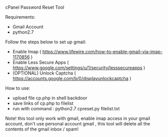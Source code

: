 cPanel Password Reset Tool

Requirements:
- Gmail Account
- python2.7

Follow the steps below to set up gmail:
- Enable Imap ( https://www.lifewire.com/how-to-enable-gmail-via-imap-1170856 )
- Enable Less Secure Apps ( https://www.google.com/settings/u/1/security/lesssecureapps )
- (OPTIONAL) Unlock Captcha ( https://accounts.google.com/b/0/displayunlockcaptcha )

How to use:
- upload file cp.php in shell backdoor
- save links of cp.php to filelist
- run with command : python2.7 cpreset.py filelist.txt

Note! this tool only work with gmail, enable imap access in your gmail account, don't use personal account gmail , this tool will delete all the contents of the gmail inbox / spam!
